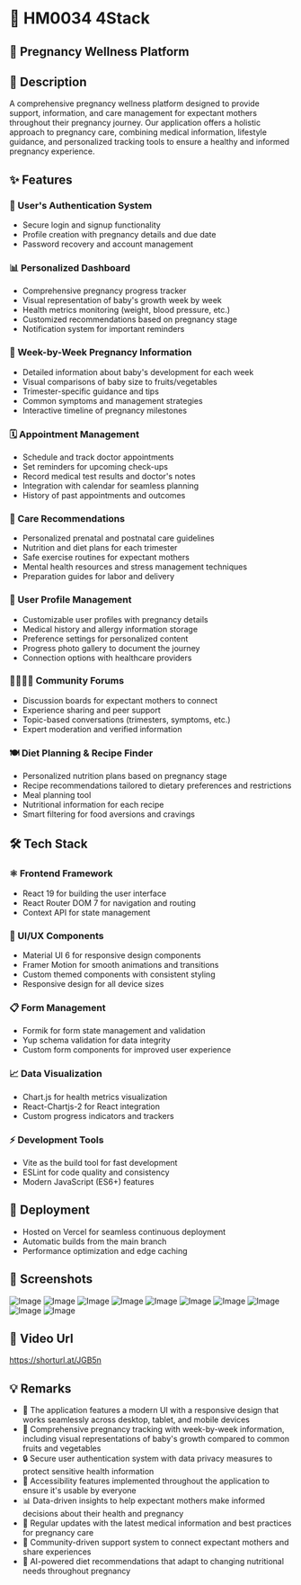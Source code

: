 # 🚀 HM0034 4Stack

## 🤰 Pregnancy Wellness Platform

## 📝 Description
A comprehensive pregnancy wellness platform designed to provide support, information, and care management for expectant mothers throughout their pregnancy journey. Our application offers a holistic approach to pregnancy care, combining medical information, lifestyle guidance, and personalized tracking tools to ensure a healthy and informed pregnancy experience.

## ✨ Features

### 🔐 User's Authentication System
- Secure login and signup functionality
- Profile creation with pregnancy details and due date
- Password recovery and account management

### 📊 Personalized Dashboard
- Comprehensive pregnancy progress tracker
- Visual representation of baby's growth week by week
- Health metrics monitoring (weight, blood pressure, etc.)
- Customized recommendations based on pregnancy stage
- Notification system for important reminders

### 📅 Week-by-Week Pregnancy Information
- Detailed information about baby's development for each week
- Visual comparisons of baby size to fruits/vegetables
- Trimester-specific guidance and tips
- Common symptoms and management strategies
- Interactive timeline of pregnancy milestones

### 🗓️ Appointment Management
- Schedule and track doctor appointments
- Set reminders for upcoming check-ups
- Record medical test results and doctor's notes
- Integration with calendar for seamless planning
- History of past appointments and outcomes

### 💖 Care Recommendations
- Personalized prenatal and postnatal care guidelines
- Nutrition and diet plans for each trimester
- Safe exercise routines for expectant mothers
- Mental health resources and stress management techniques
- Preparation guides for labor and delivery

### 👤 User Profile Management
- Customizable user profiles with pregnancy details
- Medical history and allergy information storage
- Preference settings for personalized content
- Progress photo gallery to document the journey
- Connection options with healthcare providers

### 👨‍👩‍👧‍👦 Community Forums
- Discussion boards for expectant mothers to connect
- Experience sharing and peer support
- Topic-based conversations (trimesters, symptoms, etc.)
- Expert moderation and verified information

### 🍽️ Diet Planning & Recipe Finder
- Personalized nutrition plans based on pregnancy stage
- Recipe recommendations tailored to dietary preferences and restrictions
- Meal planning tool
- Nutritional information for each recipe
- Smart filtering for food aversions and cravings

## 🛠️ Tech Stack

### ⚛️ Frontend Framework
- React 19 for building the user interface
- React Router DOM 7 for navigation and routing
- Context API for state management

### 🎨 UI/UX Components
- Material UI 6 for responsive design components
- Framer Motion for smooth animations and transitions
- Custom themed components with consistent styling
- Responsive design for all device sizes

### 📋 Form Management
- Formik for form state management and validation
- Yup schema validation for data integrity
- Custom form components for improved user experience

### 📈 Data Visualization
- Chart.js for health metrics visualization
- React-Chartjs-2 for React integration
- Custom progress indicators and trackers

### ⚡ Development Tools
- Vite as the build tool for fast development
- ESLint for code quality and consistency
- Modern JavaScript (ES6+) features

## 🚀 Deployment
- Hosted on Vercel for seamless continuous deployment
- Automatic builds from the main branch
- Performance optimization and edge caching

## 📸 Screenshots
![Image](https://github.com/user-attachments/assets/f312099a-c7f9-4e6a-9317-ed6a5d41139b)
![Image](https://github.com/user-attachments/assets/4bc63e27-9201-4b88-87dc-554f8edff330)
![Image](https://github.com/user-attachments/assets/34dc5ca8-92ee-4a2d-84a6-f7b1f0800984)
![Image](https://github.com/user-attachments/assets/285affb9-9941-4d0b-8f81-e466db750c23)
![Image](https://github.com/user-attachments/assets/0dc695fa-0bd7-4bc9-8d73-2415398fe94c)
![Image](https://github.com/user-attachments/assets/a759a4d2-fc0a-454e-aedb-8fae21fe70f3)
![Image](https://github.com/user-attachments/assets/32479932-9419-442d-98bb-217e367e0d7e)
![Image](https://github.com/user-attachments/assets/78058ddd-3061-46c1-b915-9186493a1da8)
![Image](https://github.com/user-attachments/assets/f1558318-d49e-4fc9-a4ed-391d23bd6ca0)
![Image](https://github.com/user-attachments/assets/e8b129ab-0d8e-4fb0-97ad-841322a5f58e)



## 🎥 Video Url
https://shorturl.at/JGB5n

## 💡 Remarks
- 🎯 The application features a modern UI with a responsive design that works seamlessly across desktop, tablet, and mobile devices
- 📱 Comprehensive pregnancy tracking with week-by-week information, including visual representations of baby's growth compared to common fruits and vegetables
- 🔒 Secure user authentication system with data privacy measures to protect sensitive health information
- 🌈 Accessibility features implemented throughout the application to ensure it's usable by everyone
- 📊 Data-driven insights to help expectant mothers make informed decisions about their health and pregnancy
- 🔄 Regular updates with the latest medical information and best practices for pregnancy care
- 🤝 Community-driven support system to connect expectant mothers and share experiences
- 🥗 AI-powered diet recommendations that adapt to changing nutritional needs throughout pregnancy
